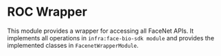 # ROC Wrapper

This module provides a wrapper for accessing all FaceNet APIs.
It implements all operations in `infra:face-bio-sdk module` and provides the implemented classes in `FacenetWrapperModule`.
